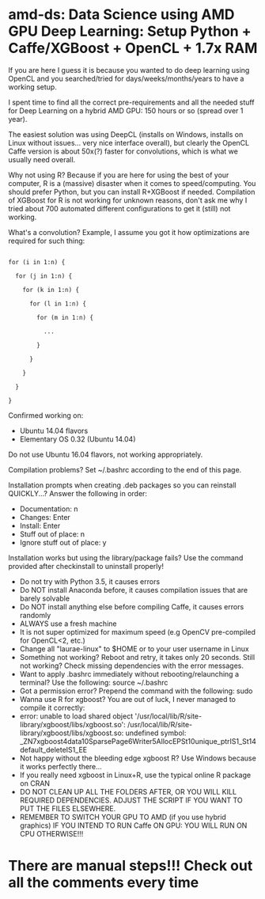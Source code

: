 # amd-ds: Data Science using AMD GPU Deep Learning: Setup Python + Caffe/XGBoost + OpenCL + 1.7x RAM #

If you are here I guess it is because you wanted to do deep learning using OpenCL and you searched/tried for days/weeks/months/years to have a working setup.

I spent time to find all the correct pre-requirements and all the needed stuff for Deep Learning on a hybrid AMD GPU: 150 hours or so (spread over 1 year).

The easiest solution was using DeepCL (installs on Windows, installs on Linux without issues... very nice interface overall), but clearly the OpenCL Caffe version is about 50x(?) faster for convolutions, which is what we usually need overall.

Why not using R? Because if you are here for using the best of your computer, R is a (massive) disaster when it comes to speed/computing. You should prefer Python, but you can install R+XGBoost if needed. Compilation of XGBoost for R is not working for unknown reasons, don't ask me why I tried about 700 automated different configurations to get it (still) not working.

What's a convolution? Example, I assume you got it how optimizations are required for such thing:

```

for (i in 1:n) {

  for (j in 1:n) {
  
    for (k in 1:n) {
    
      for (l in 1:n) {
      
        for (m in 1:n) {
        
          ...
          
        }
        
      }
      
    }
    
  }
  
}

```

Confirmed working on:
* Ubuntu 14.04 flavors
* Elementary OS 0.32 (Ubuntu 14.04)

Do not use Ubuntu 16.04 flavors, not working appropriately.

Compilation problems? Set ~/.bashrc according to the end of this page.

Installation prompts when creating .deb packages so you can reinstall QUICKLY...? Answer the following in order:
  
* Documentation: n
* Changes: Enter
* Install: Enter
* Stuff out of place: n
* Ignore stuff out of place: y

Installation works but using the library/package fails? Use the command provided after checkinstall to uninstall properly!

* Do not try with Python 3.5, it causes errors
* Do NOT install Anaconda before, it causes compilation issues that are barely solvable
* Do NOT install anything else before compiling Caffe, it causes errors randomly
* ALWAYS use a fresh machine
* It is not super optimized for maximum speed (e.g OpenCV pre-compiled for OpenCL<2, etc.)
* Change all "laurae-linux" to $HOME or to your user username in Linux
* Something not working? Reboot and retry, it takes only 20 seconds. Still not working? Check missing dependencies with the error messages.
* Want to apply .bashrc immediately without rebooting/relaunching a terminal? Use the following: source ~/.bashrc
* Got a permission error? Prepend the command with the following: sudo
* Wanna use R for xgboost? You are out of luck, I never managed to compile it correctly:
* error: unable to load shared object '/usr/local/lib/R/site-library/xgboost/libs/xgboost.so': /usr/local/lib/R/site-library/xgboost/libs/xgboost.so: undefined symbol: _ZN7xgboost4data10SparsePage6Writer5AllocEPSt10unique_ptrIS1_St14default_deleteIS1_EE
* Not happy without the bleeding edge xgboost R? Use Windows because it works perfectly there...
* If you really need xgboost in Linux+R, use the typical online R package on CRAN
* DO NOT CLEAN UP ALL THE FOLDERS AFTER, OR YOU WILL KILL REQUIRED DEPENDENCIES. ADJUST THE SCRIPT IF YOU WANT TO PUT THE FILES ELSEWHERE.
* REMEMBER TO SWITCH YOUR GPU TO AMD (if you use hybrid graphics) IF YOU INTEND TO RUN Caffe ON GPU: YOU WILL RUN ON CPU OTHERWISE!!!

# There are manual steps!!! Check out all the comments every time #
